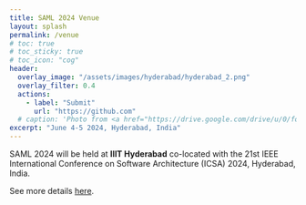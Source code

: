 ```yaml
---
title: SAML 2024 Venue
layout: splash
permalink: /venue
# toc: true
# toc_sticky: true
# toc_icon: "cog"
header:
  overlay_image: "/assets/images/hyderabad/hyderabad_2.png"
  overlay_filter: 0.4
  actions:
    - label: "Submit"
      url: "https://github.com"
  # caption: 'Photo from <a href="https://drive.google.com/drive/u/0/folders/10XXSEjTNDmrwU0tqL58la1n3YlE-g4V8">EMNLP 2023 Website Image.png</a> '
excerpt: "June 4-5 2024, Hyderabad, India"
---
```


SAML 2024 will be held at **IIIT Hyderabad** co-located with the 21st IEEE International Conference on Software Architecture (ICSA) 2024, Hyderabad, India. 

See more details [here](https://conf.researchr.org/venue/icsa-2024/icsa-2024-venue). 


